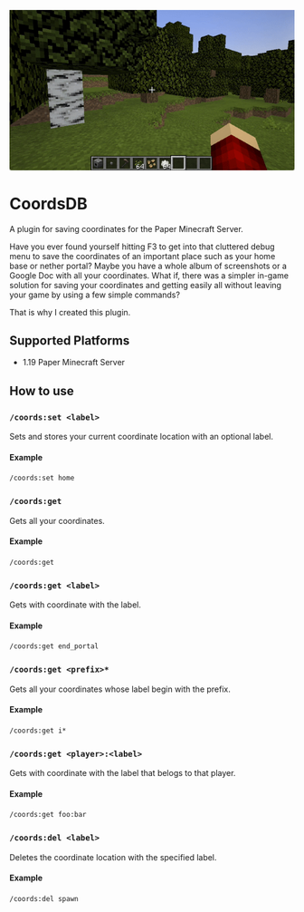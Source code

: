 ![demo.gif](docs/demo.gif)

# CoordsDB
A plugin for saving coordinates for the Paper Minecraft Server.

Have you ever found yourself hitting F3 to get into that cluttered debug menu to save the coordinates of an important place such as your home base or nether portal? Maybe you have a whole album of screenshots or a Google Doc with all your coordinates. What if, there was a simpler in-game solution for saving your coordinates and getting easily all without leaving your game by using a few simple commands? 

That is why I created this plugin.

## Supported Platforms
- 1.19 Paper Minecraft Server

## How to use
### `/coords:set <label>` 
Sets and stores your current coordinate location with an optional label. 
#### Example
`/coords:set home` 

### `/coords:get` 
Gets all your coordinates.
#### Example
`/coords:get` 

### `/coords:get <label>` 
Gets with coordinate with the label.
#### Example
`/coords:get end_portal` 

### `/coords:get <prefix>*` 
Gets all your coordinates whose label begin with the prefix.
#### Example
`/coords:get i*` 

### `/coords:get <player>:<label>` 
Gets with coordinate with the label that belogs to that player.
#### Example
`/coords:get foo:bar` 

### `/coords:del <label>` 
Deletes the coordinate location with the specified label.
#### Example
`/coords:del spawn` 